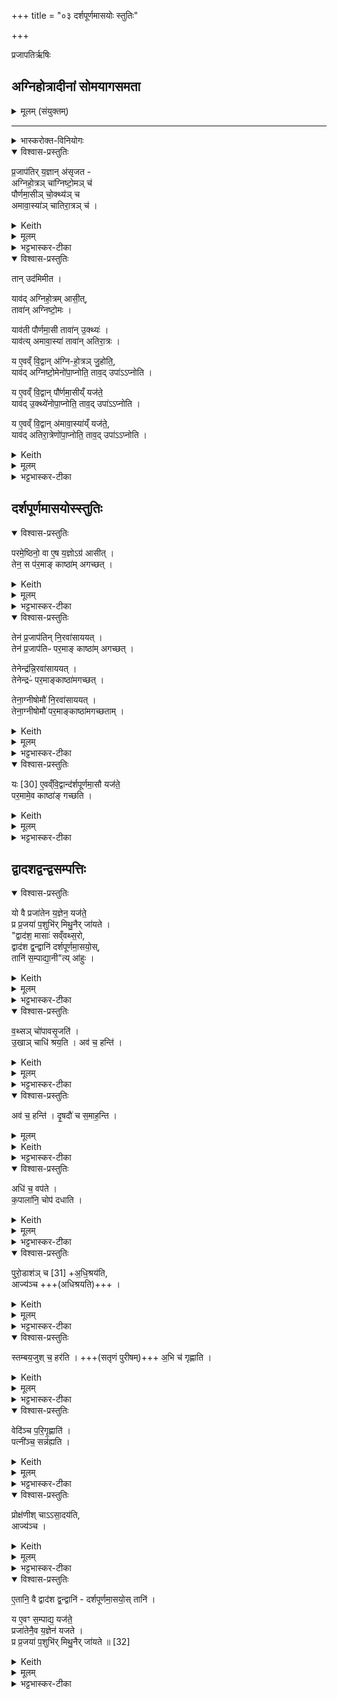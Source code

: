 +++
title = "०३ दर्शपूर्णमासयोः स्तुतिः"

+++
<div class="js_include" url="/vedAH_yajuH/taittirIyam/sArasvata-vibhAgaH/saMhitA/sarva-prastutiH/1/6_aiShTika-yAjamAnAdi/09_darshapUrNamAsayoH_stutiH"  newLevelForH1="1" includeTitle="true">


 प्रजापतिर्ऋषिः

## अग्निहोत्रादीनां सोमयागसमता
<details><summary>मूलम् (संयुक्तम्)</summary>

प्र॒जाप॑तिर्य॒ज्ञान॑सृजताग्निहो॒त्रञ्चा॑ग्निष्टो॒मञ्च॑
पौर्णमा॒सीञ्चो॒क्थ्य॑ञ्चामावा॒स्या॑ञ्चातिरा॒त्रञ्च 
</details>

_______
<details><summary>भास्करोक्त-विनियोगः</summary>

1अथ दर्शपूर्णमासयोर् महाफलत्वं ख्यापयितुम् आह - प्रजापतिरित्यादि ॥
</details>
<details open><summary>विश्वास-प्रस्तुतिः</summary>

प्र॒जाप॑तिर् य॒ज्ञान् अ॑सृजत -  
अग्निहो॒त्रञ् चा॑ग्निष्टो॒मञ् च॑   
पौर्णमा॒सीञ् चो॒क्थ्य॑ञ् च    
अमावा॒स्या॑ञ् चातिरा॒त्रञ् च॑ ।
</details>
<details><summary>Keith</summary>

Prajapati created the sacrifices, the Agnihotra, the Agnistoma, the full moon sacrifice, the Ukthya, the new moon sacrifice and the Atiratra. 
</details>
<details><summary>मूलम्</summary>

प्र॒जाप॑तिर्य॒ज्ञान॑सृजत -  
अग्निहो॒त्रञ्चा॑ग्निष्टो॒मञ्च॑ ..  
पौर्णमा॒सीञ्चो॒क्थ्य॑ञ्च  ..  
अ॒मा॒वा॒स्या॑ञ्चातिरा॒त्रञ्च॑ ।
</details>
<details><summary>भट्टभास्कर-टीका</summary>

अग्निहोत्रं व्याख्यातम् ।  
अग्निष्टोम एकाहानां प्रकृतिभूतं कर्म । अग्नेस्स्तोमः यज्ञायज्ञीयं सामाग्निष्टोमम्; तत्प्रधानत्वात् तत्-संस्थमपि कर्माग्निष्टोम उच्यते । 'अग्नेस्तुत्स्तोमसोमाः' इति षत्वम् ।  
पूर्णश्चन्द्रः पूर्णमाः, तत्सम्बन्धिनी तिथिः शुक्लपञ्चदशी पौर्णमासी, तस्यां क्रियमाणमपि कर्माभेदेन पौर्णमासीत्युच्यते ।  
उक्थ्यः क्रतुः अग्निष्टोम-विकारः पञ्चदशस्तोत्रः ।

अमा सह सूर्याचन्द्रमसावस्यां वस्त इत्यमावास्या । 'अमावस्यदन्यतरस्याम्' इति निपात्यते । कृष्णपञ्चदश्युच्यते । पूर्ववत्कर्मण्यभेदेन वर्तते ।  
अतिरात्रोप्य् अग्निष्टोमविकारः एकोनत्रिशत्स्तोत्रः, रात्रिपर्यायातिरेकाद् अतिरात्रः । 'अहस्सर्वैक' इत्यच्समासान्तः ।
</details>
<details open><summary>विश्वास-प्रस्तुतिः</summary>

तान् उद॑मिमीत ।   

याव॑द् अग्निहो॒त्रम् आसी॒त्,  
तावा॑न् अग्निष्टो॒मः ।  

याव॑ती पौर्णमा॒सी  तावा॑न् उ॒क्थ्यः॑ ।  
याव॑त्य् अमावा॒स्या॑ तावा॑न् अतिरा॒त्रः ।  

य ए॒वव्ँ वि॒द्वान् अ॑ग्नि-हो॒त्रञ् जु॒होति॒,  
याव॑द् अग्निष्टो॒मेनो॑पा॒प्नोति॒ ताव॒द् उपा॑ऽऽप्नोति ।  

य ए॒वव्ँ वि॒द्वान् पौ॑र्णमा॒सीय्ँ यज॑ते॒  
याव॑द् उ॒क्थ्ये॑नोपा॒प्नोति॒  ताव॒द् उपा॑ऽऽप्नोति ।   

य ए॒वव्ँ वि॒द्वान् अ॑मावा॒स्या॑य्ँ यज॑ते॒,   
याव॑द् अतिरा॒त्रेणो॑पा॒प्नोति॒ ताव॒द् उपा॑ऽऽप्नोति ।
</details>
<details><summary>Keith</summary>

These he meted out;  
the Agnistoma was the size of the Agnihotra,  
the Ukthya that of the full moon sacrifice,  
the Atiratra that of the new moon sacrifice. 

He who knowing thus offers the Agnihotra obtains as much as by offering the Agnistoma;  
he who knowing thus offers the full moon sacrifice obtains as much as by offering the Ukthya [1];  
he who knowing thus offers the new moon sacrifice obtains as much as by offering the Atiratra. 
</details>
<details><summary>मूलम्</summary>

तानुद॑मिमीत ।   

याव॑दग्निहो॒त्रमासी॒त्तावा॑नग्निष्टो॒मः ।  

याव॑ती पौर्णमा॒सी  तावा॑नु॒क्थ्यः॑ ।  
याव॑त्यमावा॒स्या॑ तावा॑नतिरा॒त्रः ।  
य ए॒वव्ँवि॒द्वान॑ग्निहो॒त्रञ्जु॒होति॑ ।    
याव॑दग्निष्टो॒मेनो॑पा॒प्नोति॒ ताव॒दुपा॑ऽऽप्नोति ।  
य ए॒वव्ँवि॒द्वान्पौ॑र्णमा॒सीय्ँयज॑ते ।  
याव॑दु॒क्थ्ये॑नोपा॒प्नोति॒  ताव॒दुपा॑ऽऽप्नोति ।   
य ए॒वव्ँवि॒द्वान॑मावा॒स्या॑य्ँयज॑ते ।   
याव॑दतिरा॒त्रेणो॑पा॒प्नोति॒ ताव॒दुपा॑ऽऽप्नोति ।
</details>
<details><summary>भट्टभास्कर-टीका</summary>

तानित्यादि । ऊर्ध्वमानमुन्मानं तुलापरिच्छेदः । तत्राग्निहोत्रादिभिस्तुल्यगौरवात् अग्निष्टोमादयो दृश्यन्ते । तस्मादेवं विदित्वाग्निहोत्रादिकं कुर्वन्नग्निष्टोमादिफलमाप्नोति । प्रासङ्गिकमग्निहोत्रग्रहणम्, उन्मानेन सहभावात् ॥
</details>

## दर्शपूर्णमासयोस्स्तुतिः
<details open><summary>विश्वास-प्रस्तुतिः</summary>

परमे॒ष्ठिनो॒ वा ए॒ष य॒ज्ञोऽग्र॑ आसीत् ।  
तेन॒ स प॑र॒माङ् काष्ठा॑म् अगच्छत् ।
</details>
<details><summary>Keith</summary>

This sacrifice was in the beginning Paramesthin's,
and by means of it he reached the supreme goal.
</details>
<details><summary>मूलम्</summary>

परमे॒ष्ठिनो॒ वा ए॒ष य॒ज्ञोऽग्र॑ आसीत् ।  
तेन॒ स प॑र॒माङ् काष्ठा॑म् अगच्छत् ।
</details>
<details><summary>भट्टभास्कर-टीका</summary>

2पुनरपि दर्शपूर्णमासयोस्स्तुतिः - परमेष्ठिन इत्यादि ॥ परमे महिम्नि तिष्ठतीति परमेष्ठी । उणादिषु निपात्यते । सर्वदेवतासमष्टिः परमात्मोच्यते । तस्यैष यज्ञो दर्शश्च पूर्णमासश्च अग्रे आदावासीत् ।

तेन स परमां काष्ठां परमैश्वर्यकाष्ठामगच्छत् ।
</details>
<details open><summary>विश्वास-प्रस्तुतिः</summary>

तेन॑ प्र॒जाप॑तिन् नि॒रवा॑साययत् ।  
तेन॑ प्र॒जाप॑तिᳶ पर॒माङ् काष्ठा॑म् अगच्छत् ।

तेनेन्द्र॑न्नि॒रवा॑साययत् ।  
तेनेन्द्रᳶ॑ पर॒माङ्काष्ठा॑मगच्छत् ।

तेना॒ग्नीषोमौ॑ नि॒रवा॑साययत् ।  
तेना॒ग्नीषोमौ॑ पर॒माङ्काष्ठा॑मगच्छताम् ।
</details>
<details><summary>Keith</summary>

He furnished Prajapati with it,  
and by means of it Prajapati reached the supreme goal. 

He furnished Indra with it,  
and by means of it Indra reached the supreme goal. 

He furnished Agni and Soma with it, and by means of it Agni and Soma reached the supreme goal.
</details>
<details><summary>मूलम्</summary>

तेन॑ प्र॒जाप॑तिन्नि॒रवा॑साययत् ।  
तेन॑ प्र॒जाप॑तिᳶ पर॒माङ्काष्ठा॑मगच्छत् ।  

तेनेन्द्र॑न्नि॒रवा॑साययत् ।  
तेनेन्द्रᳶ॑ पर॒माङ्काष्ठा॑मगच्छत् ।  

तेना॒ग्नीषोमौ॑ नि॒रवा॑साययत् ।  
तेना॒ग्नीषोमौ॑ पर॒माङ्काष्ठा॑मगच्छताम् ।
</details>
<details><summary>भट्टभास्कर-टीका</summary>

तेन यज्ञेन स परमेष्ठी प्रजापतिं जगतां स्रष्टारं निरवासाययत् देवतान्तरेभ्यो व्यावृत्तमुत्कर्षिणमकरोत् । निरवसानमुत्कर्षः ।  
यथा - तस्माज्ज्येष्ठं पुत्रं धनेन निरवसाययन्ति' इति । निरवपूर्वात्स्यतेर्णिचि शाच्छासाह्वा' इति युक्, गतिद्वयमप्याख्यातेन समस्यते, गतिर्गर्तौ' इति प्रथमोनुदात्तः, `उदात्तवता च तिङा सह' इति समास(निषेधः) । एवं सर्वत्र ।
</details>
<details open><summary>विश्वास-प्रस्तुतिः</summary>

यः [30] ए॒वव्ँवि॒द्वान्द॑र्शपूर्णमा॒सौ यज॑ते॒  
पर॒मामे॒व काष्ठा॑ङ् गच्छति ।
</details>
<details><summary>Keith</summary>

He who [2] knowing thus offers the new and full moon sacrifices reaches the supreme goal. 
</details>
<details><summary>मूलम्</summary>

तेना॒ग्नीषोमौ॑ पर॒माङ्काष्ठा॑मगच्छताम् ।  
यः [30] ए॒वव्ँवि॒द्वान्द॑र्शपूर्णमा॒सौ यज॑ते ।  
पर॒मामे॒व काष्ठा॑ङ्गच्छति ।
</details>
<details><summary>भट्टभास्कर-टीका</summary>

या प्राणिनां सदा निरतिशयानन्द-निर्वृत्ति-दायिनी शाश्वती पुनर्जन्मच्छेदिनी सा परमा काष्ठा,  
तां गच्छति प्राप्नोत्येव ।
</details>

## द्वादशद्वन्द्वसम्पत्तिः
<details open><summary>विश्वास-प्रस्तुतिः</summary>

यो वै प्रजा॑तेन य॒ज्ञेन॒ यज॑ते॒  
प्र प्र॒जया॑ प॒शुभि॑र् मिथु॒नैर् जा॑यते ।  
"द्वाद॑श॒ मासाः॑ सव्ँवथ्स॒रो,  
द्वाद॑श द्व॒न्द्वानि॑ दर्शपूर्णमा॒सयो॒स्,  
तानि॑ स॒म्पाद्या॒नी"त्य् आ॑हुः ।
</details>
<details><summary>Keith</summary>

He who sacrifices with an abundant offering is multiplied with offspring, with cattle, with pairings.  
'The year has twelve months,  
there are twelve pairs of new and full moon sacrifices;  
these are to be produced', they say. 
</details>
<details><summary>मूलम्</summary>

यो वै प्रजा॑तेन य॒ज्ञेन॒ यज॑ते॒ प्र प्र॒जया॑ प॒शुभि॑र्मिथु॒नैर्जा॑यते ।  
द्वाद॑श॒ मासाः॑ सव्ँवथ्स॒रो द्वाद॑श द्व॒न्द्वानि॑ दर्शपूर्णमा॒सयो॒स्तानि॑ स॒म्पाद्या॒नीत्या॑हुः ।
</details>
<details><summary>भट्टभास्कर-टीका</summary>

यो वा इत्यादि । प्रजातो जातप्रजः । यथा संवत्सरस्य द्वादश मासाः, एवं द्वादश द्वन्द्वानि दर्शपूर्णमासयोस्सन्ति, तानि सम्पाद्यानि क्रियाविशेषैर् इत्याहुः । द्वेद्वे संयुक्ते द्वन्द्वं यज्ञपात्रयोगे निपात्यते ॥
</details>
<details open><summary>विश्वास-प्रस्तुतिः</summary>

व॒थ्सञ् चो॑पावसृ॒जति॑  ।  
उ॒खाञ् चाधि॑ श्रय॒ति ।
अव॑ च॒ हन्ति॑ ।
</details>
<details><summary>Keith</summary>

He lets the calf go free and puts the pot on the fire: 
</details>
<details><summary>मूलम्</summary>

व॒थ्सञ्चो॑पावसृ॒जति॑  ।  
उ॒खाञ्चाधि॑ श्रय॒ति ।
</details>
<details><summary>भट्टभास्कर-टीका</summary>

3अथ तानि दर्शयति - वत्सं चेत्यादि ॥ एतैः क्रियाविशेषैः द्वन्द्वानि सम्पद्यन्ते; तेन द्वन्द्वबहुत्वेपि द्वन्द्वसम्पादनक्रियापेक्षं द्वादशत्वं वेदितव्यम् । वत्समुपावसृजति मातृसकाशं प्रापयाति । अनेनोपावसर्जनेन मातृवत्सयोः द्वन्द्वभावस्सम्पद्यते । एवं सर्वत्र  द्रष्टव्यम् । एतानि याजमानप्रकरणगतान्यपि अध्वर्युणैव कर्तव्यानि । उक्तं च - 'याजमाने समाख्यानात्कर्मणि याजमानं स्युः' इत्यत्र ।

उखामधिश्रयति, अङ्गारेषु कुम्भीं स्थापयति ।

</details>
<details open><summary>विश्वास-प्रस्तुतिः</summary>

अव॑ च॒ हन्ति॑ ।
दृ॒षदौ॑ च स॒माह॒न्ति ।  
</details>
<details><summary>मूलम्</summary>

अव॑ च॒ हन्ति॑ ।
दृ॒षदौ॑ च स॒माह॒न्ति ।  
</details>
<details><summary>Keith</summary>

he puts down (the rice), and beats the millstones together; 
</details>
<details><summary>भट्टभास्कर-टीका</summary>

अवहन्ति व्रीहीनुलूखले ।  
दृषदौ च समाहन्ति शम्यया ।
</details>
<details open><summary>विश्वास-प्रस्तुतिः</summary>

अधि॑ च॒ वप॑ते ।  
क॒पाला॑नि॒ चोप॑ दधाति ।  
</details>
<details><summary>Keith</summary>

he scatters (the grains) and collects the potsherds; 
</details>
<details><summary>मूलम्</summary>

अधि॑ च॒ वप॑ते ।  
क॒पाला॑नि॒ चोप॑ दधाति ।  
</details>
<details><summary>भट्टभास्कर-टीका</summary>

अधिवपति दृषदि तण्डुलान् ।   
कपालान्य् उपदधात्य् अङ्गारेषु ।  
</details>
<details open><summary>विश्वास-प्रस्तुतिः</summary>

पुरो॒डाश॑ञ् च [31] +अ॒धि॒श्रय॑ति,  
आज्य॑ञ्च  +++(अधिश्रयति)+++  ।  
</details>
<details><summary>Keith</summary>

the cake [3] he puts on the fire and the melted butter; 
</details>
<details><summary>मूलम्</summary>

पुरो॒डाश॑ञ्च [31] अ॒धि॒श्रय॑ति।  
आज्य॑ञ्च  +++(अधिश्रयति)+++  ।  
</details>
<details><summary>भट्टभास्कर-टीका</summary>

पुरोडाशं चाधिश्रयति कपालेषु ।  
आज्यं चाधिश्रयतीत्येव ।   
</details>
<details open><summary>विश्वास-प्रस्तुतिः</summary>

स्तम्बय॒जुश् च॒ हर॑ति ।
+++(सतृणं पुरीषम्)+++ अ॒भि च॑ गृह्णाति ।  
</details>
<details><summary>Keith</summary>

he throws the clump of grass, and gathers it in; 
</details>
<details><summary>मूलम्</summary>

स्तम्बय॒जुश्च॒ हर॑ति ।
अ॒भि च॑ गृह्णाति ।  
</details>
<details><summary>भट्टभास्कर-टीका</summary>

स्तम्बयजुर्हरति ।  
सतृणं पुरीषम् अभिगृह्णाति ।
</details>
<details open><summary>विश्वास-प्रस्तुतिः</summary>

वेदि॑ञ्च प॒रि॒गृ॒ह्णाति॑ ।  
पत्नी॑ञ्च॒ सन्न॑ह्यति ।  
</details>
<details><summary>Keith</summary>

he surrounds the Vedi and he girds the wife (of the sacrificer); 
</details>
<details><summary>मूलम्</summary>

वेदि॑ञ्च प॒रि॒गृ॒ह्णाति॑ ।  
पत्नी॑ञ्च॒ सन्न॑ह्यति ।  

</details>
<details><summary>भट्टभास्कर-टीका</summary>

न्युप्तमञ्जलिनाग्नीध्रः वेदिं परिगृह्णाति ।    
स्फ्येनोत्तरं परिग्राहम् ।  
पत्नीं सन्नह्यति योक्त्रेण ।  
</details>
<details open><summary>विश्वास-प्रस्तुतिः</summary>

प्रोक्ष॑णीश् चाऽऽसा॒दय॑ति,  
आज्य॑ञ्च ।
</details>
<details><summary>Keith</summary>

he puts in place the anointing waters and the melted butter. 
</details>
<details><summary>मूलम्</summary>

प्रोक्ष॑णीश्चाऽऽसा॒दय॑ति ।  
आज्य॑ञ्च  +++(अवसादयति)+++  ।
</details>
<details><summary>भट्टभास्कर-टीका</summary>

प्रोक्षणीरप आसादयति ।   
आज्यं चावसादयतीत्येव, स्रुग्-गृहीतमित्यर्थः ॥
</details>
<details open><summary>विश्वास-प्रस्तुतिः</summary>

ए॒तानि॒ वै द्वाद॑श द्व॒न्द्वानि॑ - दर्शपूर्णमा॒सयो॒स् तानि॑  ।   

य ए॒वꣳ स॒म्पाद्य॒ यज॑ते॒  
प्रजा॑तेनै॒व य॒ज्ञेन॑ यजते ।  
प्र प्र॒जया॑ प॒शुभि॑र् मिथु॒नैर् जा॑यते ॥ [32]
</details>
<details><summary>Keith</summary>

These are the twelve pairs in the new and full moon sacrifices.  
He, who thus sacrifices with these, sacrifices with an abundant offering and is multiplied with offspring,  
with cattle, with pairings.
</details>
<details><summary>मूलम्</summary>

ए॒तानि॒ वै द्वाद॑श द्व॒न्द्वानि॑ दर्शपूर्णमा॒सयो॒स्तानि॑  ।   
य ए॒वꣳ स॒म्पाद्य॒ यज॑ते ।  
प्रजा॑तेनै॒व य॒ज्ञेन॑ यजते ।  
प्र प्र॒जया॑ प॒शुभि॑र्मिथु॒नैर्जा॑यते ॥ [32]
</details>
<details><summary>भट्टभास्कर-टीका</summary>

4एतनि वा इत्यादि ॥ गतम् ॥

इति षष्ठे नवमोनुवाकः ॥  
</details>

</div>
